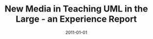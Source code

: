 ---
abstract: ''
authors:
- Marion Scholz
- Konrad Wieland
- Christian Huemer
date: '2011-01-01'
featured: false
links:
- name: Publik
  url: https://publik.tuwien.ac.at/showentry.php?ID=198729&lang=2
publication: 'Electronic Communications of the EASST, Volume 34: Software Modeling
  in Education at MODELS 2010 (2011), 34'
publication_types:
- '2'
publishDate: '2011-01-01'
title: New Media in Teaching UML in the Large - an Experience Report
url_pdf: http://journal.ub.tu-berlin.de/eceasst/issue/view/45
---